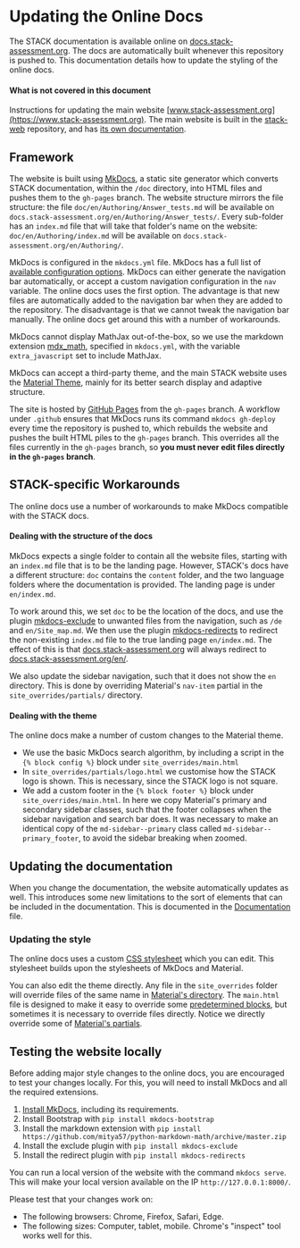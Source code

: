 # Updating the Online Docs

The STACK documentation is available online on [docs.stack-assessment.org](https://docs.stack-assessment.org/en/). The docs are automatically built whenever this repository is pushed to. This documentation details how to update the styling of the online docs.

#### What is not covered in this document

Instructions for updating the main website [www.stack-assessment.org](https://www.stack-assessment.org). The main website is built in the [stack-web](https://github.com/maths/stack-web) repository, and has [its own documentation](https://github.com/maths/stack-web/blob/master/README.md).

## Framework

The website is built using [MkDocs](https://www.mkdocs.org/), a static site generator which converts STACK documentation, within the `/doc` directory, into HTML files and pushes them to the `gh-pages` branch. The website structure mirrors the file structure: the file `doc/en/Authoring/Answer_tests.md` will be available on `docs.stack-assessment.org/en/Authoring/Answer_tests/`. Every sub-folder has an `index.md` file that will take that folder's name on the website: `doc/en/Authoring/index.md` will be available on `docs.stack-assessment.org/en/Authoring/`.

MkDocs is configured in the `mkdocs.yml` file. MkDocs has a full list of [available configuration options](https://www.mkdocs.org/user-guide/configuration/). MkDocs can either generate the navigation bar automatically, or accept a custom navigation configuration in the `nav` variable. The online docs uses the first option. The advantage is that new files are automatically added to the navigation bar when they are added to the repository. The disadvantage is that we cannot tweak the navigation bar manually. The online docs get around this with a number of workarounds.

MkDocs cannot display MathJax out-of-the-box, so we use the markdown extension [mdx_math](https://github.com/mitya57/python-markdown-math), specified in `mkdocs.yml`, with the variable `extra_javascript` set to include MathJax.

MkDocs can accept a third-party theme, and the main STACK website uses the [Material Theme](https://squidfunk.github.io/mkdocs-material/), mainly for its better search display and adaptive structure.

The site is hosted by [GitHub Pages](https://pages.github.com/) from the `gh-pages` branch. A workflow under `.github` ensures that MkDocs runs its command `mkdocs gh-deploy` every time the repository is pushed to, which rebuilds the website and pushes the built HTML piles to the `gh-pages` branch. This overrides all the files currently in the `gh-pages` branch, so **you must never edit files directly in the `gh-pages` branch**.

## STACK-specific Workarounds

The online docs use a number of workarounds to make MkDocs compatible with the STACK docs.

#### Dealing with the structure of the docs

MkDocs expects a single folder to contain all the website files, starting with an `index.md` file that is to be the landing page. However, STACK's docs have a different structure: `doc` contains the `content` folder, and the two language folders where the documentation is provided. The landing page is under `en/index.md`.

To work around this, we set `doc` to be the location of the docs, and use the plugin [mkdocs-exclude](https://pypi.org/project/mkdocs-exclude/) to unwanted files from the navigation, such as `/de` and `en/Site_map.md`. We then use the plugin [mkdocs-redirects](https://pypi.org/project/mkdocs-redirects/) to redirect the non-existing `index.md` file to the true landing page `en/index.md`. The effect of this is that [docs.stack-assessment.org](https://docs.stack-assessment.org) will always redirect to [docs.stack-assessment.org/en/](https://docs.stack-assessment.org/en/).

We also update the sidebar navigation, such that it does not show the `en` directory. This is done by overriding Material's `nav-item` partial in the `site_overrides/partials/` directory. 

#### Dealing with the theme

The online docs make a number of custom changes to the Material theme.

* We use the basic MkDocs search algorithm, by including a script in the `{% block config %}` block under `site_overrides/main.html`
* In `site_overrides/partials/logo.html` we customise how the STACK logo is shown. This is necessary, since the STACK logo is not square.
* We add a custom footer in the `{% block footer %}` block under `site_overrides/main.html`. In here we copy Material's primary and secondary sidebar classes, such that the footer collapses when the sidebar navigation and search bar does. It was necessary to make an identical copy of the `md-sidebar--primary` class called `md-sidebar--primary_footer`, to avoid the sidebar breaking when zoomed.

## Updating the documentation

When you change the documentation, the website automatically updates as well. This introduces some new limitations to the sort of elements that can be included in the documentation. This is documented in the [Documentation](Documentation.md) file.

### Updating the style

The online docs uses a custom [CSS stylesheet](../../../custom.css) which you can edit. This stylesheet builds upon the stylesheets of MkDocs and Material.

You can also edit the theme directly. Any file in the `site_overrides` folder will override files of the same name in [Material's directory](https://github.com/squidfunk/mkdocs-material/tree/master/material). The `main.html` file is designed to make it easy to override some [predetermined blocks](https://squidfunk.github.io/mkdocs-material/customization/#overriding-blocks), but sometimes it is necessary to override files directly. Notice we directly override some of [Material's partials](https://github.com/squidfunk/mkdocs-material/tree/master/material/partials).

## Testing the website locally

Before adding major style changes to the online docs, you are encouraged to test your changes locally. For this, you will need to install MkDocs and all the required extensions.

1. [Install MkDocs](https://www.mkdocs.org/), including its requirements.
2. Install Bootstrap with `pip install mkdocs-bootstrap`
3. Install the markdown extension with `pip install https://github.com/mitya57/python-markdown-math/archive/master.zip`
4. Install the exclude plugin with `pip install mkdocs-exclude`
5. Install the redirect plugin with `pip install mkdocs-redirects`

You can run a local version of the website with the command `mkdocs serve`. This will make your local version available on the IP `http://127.0.0.1:8000/`.

Please test that your changes work on:

- The following browsers: Chrome, Firefox, Safari, Edge.
- The following sizes: Computer, tablet, mobile. Chrome's "inspect" tool works well for this.

